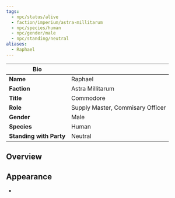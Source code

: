 ```yaml
---
tags:
  - npc/status/alive
  - faction/imperium/astra-millitarum
  - npc/species/human
  - npc/gender/male
  - npc/standing/neutral
aliases:
  - Raphael
---
```


| Bio                     |                                  |
| ----------------------- | -------------------------------- |
| **Name**                | Raphael                          |
| **Faction**             | Astra Millitarum                 |
| **Title**               | Commodore                        |
| **Role**                | Supply Master, Commisary Officer |
| **Gender**              | Male                             |
| **Species**             | Human                            |
| **Standing with Party** | Neutral                          |
## Overview


## Appearance
- 
